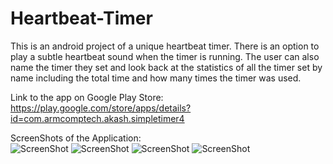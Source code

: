 # Heartbeat-Timer
This is an android project of a unique heartbeat timer.
There is an option to play a subtle heartbeat sound when the timer is running.
The user can also name the timer they set and look back at the statistics of all the timer set by name including the total time and how many times the timer was used.

Link to the app on Google Play Store: https://play.google.com/store/apps/details?id=com.armcomptech.akash.simpletimer4

ScreenShots of the Application:
<br>
![ScreenShot](https://github.com/akashmagnadia/Heartbeat-Timer/blob/master/Screenshots/Screenshot_20200618-201700.jpg)
![ScreenShot](https://github.com/akashmagnadia/Heartbeat-Timer/blob/master/Screenshots/Screenshot_20200618-235229.jpg)
![ScreenShot](https://github.com/akashmagnadia/Heartbeat-Timer/blob/master/Screenshots/Screenshot_20200618-235241.jpg)
![ScreenShot](https://github.com/akashmagnadia/Heartbeat-Timer/blob/master/Screenshots/Screenshot_20200618-235250.jpg)
